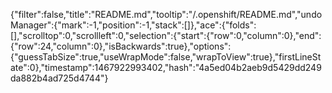 {"filter":false,"title":"README.md","tooltip":"/.openshift/README.md","undoManager":{"mark":-1,"position":-1,"stack":[]},"ace":{"folds":[],"scrolltop":0,"scrollleft":0,"selection":{"start":{"row":0,"column":0},"end":{"row":24,"column":0},"isBackwards":true},"options":{"guessTabSize":true,"useWrapMode":false,"wrapToView":true},"firstLineState":0},"timestamp":1467922993402,"hash":"4a5ed04b2aeb9d5429dd249da882b4ad725d4744"}